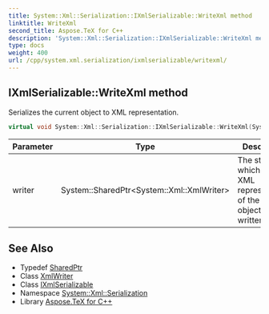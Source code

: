 ```yaml
---
title: System::Xml::Serialization::IXmlSerializable::WriteXml method
linktitle: WriteXml
second_title: Aspose.TeX for C++
description: 'System::Xml::Serialization::IXmlSerializable::WriteXml method. Serializes the current object to XML representation in C++.'
type: docs
weight: 400
url: /cpp/system.xml.serialization/ixmlserializable/writexml/
---
```

## IXmlSerializable::WriteXml method


Serializes the current object to XML representation.

```cpp
virtual void System::Xml::Serialization::IXmlSerializable::WriteXml(System::SharedPtr<System::Xml::XmlWriter> writer)=0
```


| Parameter | Type | Description |
| --- | --- | --- |
| writer | System::SharedPtr\<System::Xml::XmlWriter\> | The stream to which the XML representation of the current object is written |

## See Also

* Typedef [SharedPtr](../../../system/sharedptr/)
* Class [XmlWriter](../../../system.xml/xmlwriter/)
* Class [IXmlSerializable](../)
* Namespace [System::Xml::Serialization](../../)
* Library [Aspose.TeX for C++](../../../)
